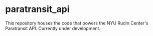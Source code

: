 # paratransit_api
This repository houses the code that powers the NYU Rudin Center's Paratransit API. Currently under development.
